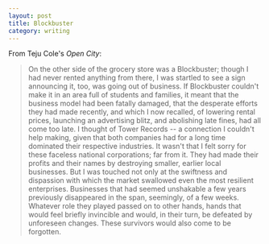 ```yaml
---
layout: post
title: Blockbuster
category: writing
---
```


From Teju Cole's *Open City*:

> On the other side of the grocery store was a Blockbuster; though I had never rented anything from there, I was startled to see a sign announcing it, too, was going out of business. If Blockbuster couldn't make it in an area full of students and families, it meant that the business model had been fatally damaged, that the desperate efforts they had made recently, and which I now recalled, of lowering rental prices, launching an advertising blitz, and abolishing late fines, had all come too late. I thought of Tower Records -- a connection I couldn't help making, given that both companies had for a long time dominated their respective industries. It wasn't that I felt sorry for these faceless national corporations; far from it. They had made their profits and their names by destroying smaller, earlier local businesses. But I was touched not only at the swiftness and dispassion with which the market swallowed even the most resilient enterprises. Businesses that had seemed unshakable a few years previously disappeared in the span, seemingly, of a few weeks. Whatever role they played passed on to other hands, hands that would feel briefly invincible and would, in their turn, be defeated by unforeseen changes. These survivors would also come to be forgotten.
